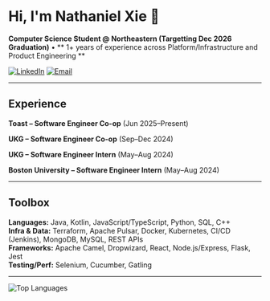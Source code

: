 # Hi, I'm Nathaniel Xie 👋

**Computer Science Student @ Northeastern (Targetting Dec 2026 Graduation)** • ** 1+ years of experience across Platform/Infrastructure and Product Engineering **

[![LinkedIn](https://img.shields.io/badge/LinkedIn-nathaniel--xie-blue?logo=linkedin)](https://linkedin.com/in/nathaniel-xie)
[![Email](https://img.shields.io/badge/Email-xienathaniel%40gmail.com-red?logo=gmail)](mailto:xienathaniel@gmail.com)

---

## Experience

**Toast – Software Engineer Co-op** (Jun 2025–Present)  

**UKG – Software Engineer Co-op** (Sep–Dec 2024)  

**UKG – Software Engineer Intern** (May–Aug 2024)  

**Boston University – Software Engineer Intern** (May–Aug 2024)  

---

## Toolbox

**Languages:** Java, Kotlin, JavaScript/TypeScript, Python, SQL, C++  
**Infra & Data:** Terraform, Apache Pulsar, Docker, Kubernetes, CI/CD (Jenkins), MongoDB, MySQL, REST APIs  
**Frameworks:** Apache Camel, Dropwizard, React, Node.js/Express, Flask, Jest  
**Testing/Perf:** Selenium, Cucumber, Gatling

---


![Top Languages](https://github-readme-stats.vercel.app/api/top-langs/?username=nathaniel1238&layout=compact)
